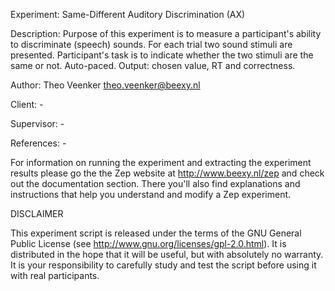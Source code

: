 Experiment:
        Same-Different Auditory Discrimination (AX)

Description:
        Purpose of this experiment is to measure a participant's ability to
        discriminate (speech) sounds. For each trial two sound stimuli are
        presented. Participant's task is to indicate whether the two stimuli
        are the same or not. Auto-paced. Output: chosen value, RT and 
        correctness.

Author:
        Theo Veenker <theo.veenker@beexy.nl>

Client:
        -

Supervisor:
        -

References:
        -


For information on running the experiment and extracting the experiment
results please go the the Zep website at http://www.beexy.nl/zep and check 
out the documentation section. There you'll also find explanations and 
instructions that help you understand and modify a Zep experiment.


DISCLAIMER

This experiment script is released under the terms of the GNU General Public
License (see http://www.gnu.org/licenses/gpl-2.0.html). It is distributed in
the hope that it will be useful, but with absolutely no warranty. It is your
responsibility to carefully study and test the script before using it with 
real participants.
